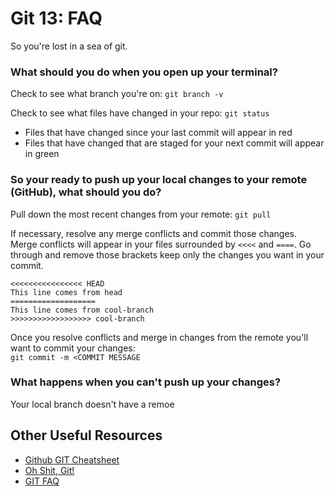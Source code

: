 # Git 13: FAQ

So you're lost in a sea of git.

### What should you do when you open up your terminal?

Check to see what branch you're on:
  `git branch -v`

Check to see what files have changed in your repo:
  `git status`

  * Files that have changed since your last commit will appear in red
  * Files that have changed that are staged for your next commit will appear in green

### So your ready to push up your local changes to your remote (GitHub), what should you do?

Pull down the most recent changes from your remote:
  `git pull`

If necessary, resolve any merge conflicts and commit those changes. Merge conflicts will appear in your files surrounded by `<<<<` and `====`. Go through and remove those brackets keep only the changes you want in your commit.

```
<<<<<<<<<<<<<<<< HEAD
This line comes from head
===================
This line comes from cool-branch
>>>>>>>>>>>>>>>>>> cool-branch
```

Once you resolve conflicts and merge in changes from the remote you'll want to commit your changes: <br/> `git commit -m <COMMIT MESSAGE`

### What happens when you can't push up your changes?

Your local branch doesn't have a remoe







## Other Useful Resources
* [Github GIT Cheatsheet](https://services.github.com/on-demand/downloads/github-git-cheat-sheet.pdf)
* [Oh Shit, Git!](https://github.com/AlJohri/DAT-DC-12/blob/master/notebooks/intro-git.ipynb)
* [GIT FAQ](http://gitfaq.org/)

